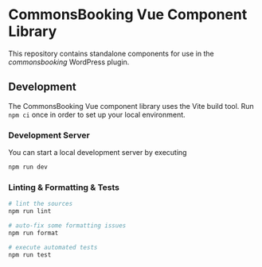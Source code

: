# CommonsBooking Vue Component Library

This repository contains standalone components for use in the *commonsbooking* WordPress plugin.

## Development

The CommonsBooking Vue component library uses the Vite build tool.
Run `npm ci` once in order to set up your local environment.

### Development Server

You can start a local development server by executing

```sh
npm run dev
```

### Linting & Formatting & Tests

```sh
# lint the sources
npm run lint

# auto-fix some formatting issues
npm run format

# execute automated tests
npm run test
```
